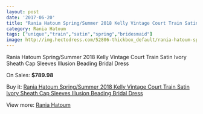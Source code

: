 ```yaml
---
layout: post
date: '2017-06-20'
title: "Rania Hatoum Spring/Summer 2018 Kelly Vintage Court Train Satin Ivory Sheath Cap Sleeves Illusion Beading Bridal Dress"
category: Rania Hatoum
tags: ["unique","train","satin","spring","bridesmaid"]
image: http://img.hectodress.com/52806-thickbox_default/rania-hatoum-spring-summer-2018-kelly-vintage-court-train-satin-ivory-sheath-cap-sleeves-illusion-beading-bridal-dress.jpg
---
```

Rania Hatoum Spring/Summer 2018 Kelly Vintage Court Train Satin Ivory Sheath Cap Sleeves Illusion Beading Bridal Dress

On Sales: **$789.98**
<a href="https://www.hectodress.com/rania-hatoum/16616-rania-hatoum-spring-summer-2018-kelly-vintage-court-train-satin-ivory-sheath-cap-sleeves-illusion-beading-bridal-dress.html"><amp-img layout="responsive" width="600" height="600" src="//img.hectodress.com/52806-thickbox_default/rania-hatoum-spring-summer-2018-kelly-vintage-court-train-satin-ivory-sheath-cap-sleeves-illusion-beading-bridal-dress.jpg" alt="Rania Hatoum Spring/Summer 2018 Kelly Vintage Court Train Satin Ivory Sheath Cap Sleeves Illusion Beading Bridal Dress 0" /></a>
<a href="https://www.hectodress.com/rania-hatoum/16616-rania-hatoum-spring-summer-2018-kelly-vintage-court-train-satin-ivory-sheath-cap-sleeves-illusion-beading-bridal-dress.html"><amp-img layout="responsive" width="600" height="600" src="//img.hectodress.com/52811-thickbox_default/rania-hatoum-spring-summer-2018-kelly-vintage-court-train-satin-ivory-sheath-cap-sleeves-illusion-beading-bridal-dress.jpg" alt="Rania Hatoum Spring/Summer 2018 Kelly Vintage Court Train Satin Ivory Sheath Cap Sleeves Illusion Beading Bridal Dress 1" /></a>
<a href="https://www.hectodress.com/rania-hatoum/16616-rania-hatoum-spring-summer-2018-kelly-vintage-court-train-satin-ivory-sheath-cap-sleeves-illusion-beading-bridal-dress.html"><amp-img layout="responsive" width="600" height="600" src="//img.hectodress.com/52810-thickbox_default/rania-hatoum-spring-summer-2018-kelly-vintage-court-train-satin-ivory-sheath-cap-sleeves-illusion-beading-bridal-dress.jpg" alt="Rania Hatoum Spring/Summer 2018 Kelly Vintage Court Train Satin Ivory Sheath Cap Sleeves Illusion Beading Bridal Dress 2" /></a>
<a href="https://www.hectodress.com/rania-hatoum/16616-rania-hatoum-spring-summer-2018-kelly-vintage-court-train-satin-ivory-sheath-cap-sleeves-illusion-beading-bridal-dress.html"><amp-img layout="responsive" width="600" height="600" src="//img.hectodress.com/52809-thickbox_default/rania-hatoum-spring-summer-2018-kelly-vintage-court-train-satin-ivory-sheath-cap-sleeves-illusion-beading-bridal-dress.jpg" alt="Rania Hatoum Spring/Summer 2018 Kelly Vintage Court Train Satin Ivory Sheath Cap Sleeves Illusion Beading Bridal Dress 3" /></a>
<a href="https://www.hectodress.com/rania-hatoum/16616-rania-hatoum-spring-summer-2018-kelly-vintage-court-train-satin-ivory-sheath-cap-sleeves-illusion-beading-bridal-dress.html"><amp-img layout="responsive" width="600" height="600" src="//img.hectodress.com/52808-thickbox_default/rania-hatoum-spring-summer-2018-kelly-vintage-court-train-satin-ivory-sheath-cap-sleeves-illusion-beading-bridal-dress.jpg" alt="Rania Hatoum Spring/Summer 2018 Kelly Vintage Court Train Satin Ivory Sheath Cap Sleeves Illusion Beading Bridal Dress 4" /></a>
<a href="https://www.hectodress.com/rania-hatoum/16616-rania-hatoum-spring-summer-2018-kelly-vintage-court-train-satin-ivory-sheath-cap-sleeves-illusion-beading-bridal-dress.html"><amp-img layout="responsive" width="600" height="600" src="//img.hectodress.com/52807-thickbox_default/rania-hatoum-spring-summer-2018-kelly-vintage-court-train-satin-ivory-sheath-cap-sleeves-illusion-beading-bridal-dress.jpg" alt="Rania Hatoum Spring/Summer 2018 Kelly Vintage Court Train Satin Ivory Sheath Cap Sleeves Illusion Beading Bridal Dress 5" /></a>

Buy it: [Rania Hatoum Spring/Summer 2018 Kelly Vintage Court Train Satin Ivory Sheath Cap Sleeves Illusion Beading Bridal Dress](https://www.hectodress.com/rania-hatoum/16616-rania-hatoum-spring-summer-2018-kelly-vintage-court-train-satin-ivory-sheath-cap-sleeves-illusion-beading-bridal-dress.html "Rania Hatoum Spring/Summer 2018 Kelly Vintage Court Train Satin Ivory Sheath Cap Sleeves Illusion Beading Bridal Dress")

View more: [Rania Hatoum](https://www.hectodress.com/332-rania-hatoum "Rania Hatoum")